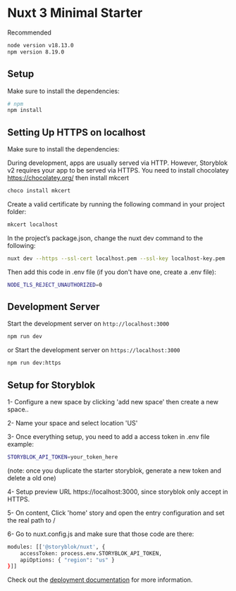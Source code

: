 # Nuxt 3 Minimal Starter

Recommended

```bash
node version v18.13.0
npm version 8.19.0
```

## Setup

Make sure to install the dependencies:

```bash
# npm
npm install
```

## Setting Up HTTPS on localhost

Make sure to install the dependencies:

During development, apps are usually served via HTTP. However, Storyblok v2 requires your app to be served via HTTPS.
You need to install chocolatey https://chocolatey.org/ then install mkcert

```bash
choco install mkcert
```

Create a valid certificate by running the following command in your project folder:

```bash
mkcert localhost
```

In the project’s package.json, change the nuxt dev command to the following:

```bash
nuxt dev --https --ssl-cert localhost.pem --ssl-key localhost-key.pem
```

Then add this code in .env file (if you don't have one, create a .env file):

```bash
NODE_TLS_REJECT_UNAUTHORIZED=0
```

## Development Server

Start the development server on `http://localhost:3000`

```bash
npm run dev
```

or Start the development server on `https://localhost:3000`

```bash
npm run dev:https
```

## Setup for Storyblok

1- Configure a new space by clicking 'add new space' then create a new space..

2- Name your space and select location 'US'

3- Once everything setup, you need to add a access token in .env file example:

```bash
STORYBLOK_API_TOKEN=your_token_here
```

(note: once you duplicate the starter storyblok, generate a new token and delete a old one)

4- Setup preview URL https://localhost:3000, since storyblok only accept in HTTPS.

5- On content, Click 'home' story and open the entry configuration and set the real path to /

6- Go to nuxt.config.js and make sure that those code are there:

```bash
modules: [['@storyblok/nuxt', {
    accessToken: process.env.STORYBLOK_API_TOKEN,
    apiOptions: { "region": "us" }
}]]
```

Check out the [deployment documentation](https://nuxt.com/docs/getting-started/deployment) for more information.
